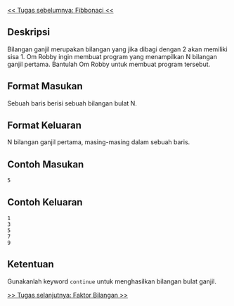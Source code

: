 [&lt;&lt; Tugas sebelumnya: Fibbonaci &lt;&lt;](2.1-fibonacci.md)

## Deskripsi

Bilangan ganjil merupakan bilangan yang jika dibagi dengan 2 akan memiliki sisa 1. Om Robby ingin membuat program yang menampilkan N bilangan ganjil pertama. Bantulah Om Robby untuk membuat program tersebut.

## Format Masukan

Sebuah baris berisi sebuah bilangan bulat N.

## Format Keluaran

N bilangan ganjil pertama, masing-masing dalam sebuah baris.

## Contoh Masukan

```
5
```

## Contoh Keluaran

```
1
3
5
7
9
```

## Ketentuan

Gunakanlah keyword `continue` untuk menghasilkan bilangan bulat ganjil.

[&gt;&gt; Tugas selanjutnya: Faktor Bilangan &gt;&gt;](2.3-faktorbilangan.md)
